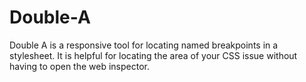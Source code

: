 Double-A
========

Double A is a responsive tool for locating named breakpoints in a stylesheet. It is helpful for locating the area of your CSS issue without having to open the web inspector.
